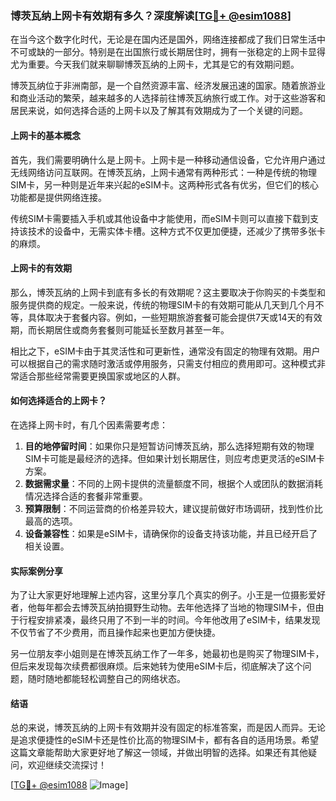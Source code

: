 ### 博茨瓦纳上网卡有效期有多久？深度解读[[TG💪+ @esim1088](https://t.me/s/esim1088)]

在当今这个数字化时代，无论是在国内还是国外，网络连接都成了我们日常生活中不可或缺的一部分。特别是在出国旅行或长期居住时，拥有一张稳定的上网卡显得尤为重要。今天我们就来聊聊博茨瓦纳的上网卡，尤其是它的有效期问题。

博茨瓦纳位于非洲南部，是一个自然资源丰富、经济发展迅速的国家。随着旅游业和商业活动的繁荣，越来越多的人选择前往博茨瓦纳旅行或工作。对于这些游客和居民来说，如何选择合适的上网卡以及了解其有效期成为了一个关键的问题。

#### 上网卡的基本概念

首先，我们需要明确什么是上网卡。上网卡是一种移动通信设备，它允许用户通过无线网络访问互联网。在博茨瓦纳，上网卡通常有两种形式：一种是传统的物理SIM卡，另一种则是近年来兴起的eSIM卡。这两种形式各有优劣，但它们的核心功能都是提供网络连接。

传统SIM卡需要插入手机或其他设备中才能使用，而eSIM卡则可以直接下载到支持该技术的设备中，无需实体卡槽。这种方式不仅更加便捷，还减少了携带多张卡的麻烦。

#### 上网卡的有效期

那么，博茨瓦纳的上网卡到底有多长的有效期呢？这主要取决于你购买的卡类型和服务提供商的规定。一般来说，传统的物理SIM卡的有效期可能从几天到几个月不等，具体取决于套餐内容。例如，一些短期旅游套餐可能会提供7天或14天的有效期，而长期居住或商务套餐则可能延长至数月甚至一年。

相比之下，eSIM卡由于其灵活性和可更新性，通常没有固定的物理有效期。用户可以根据自己的需求随时激活或停用服务，只需支付相应的费用即可。这种模式非常适合那些经常需要更换国家或地区的人群。

#### 如何选择适合的上网卡？

在选择上网卡时，有几个因素需要考虑：

1. **目的地停留时间**：如果你只是短暂访问博茨瓦纳，那么选择短期有效的物理SIM卡可能是最经济的选择。但如果计划长期居住，则应考虑更灵活的eSIM卡方案。
2. **数据需求量**：不同的上网卡提供的流量额度不同，根据个人或团队的数据消耗情况选择合适的套餐非常重要。
3. **预算限制**：不同运营商的价格差异较大，建议提前做好市场调研，找到性价比最高的选项。
4. **设备兼容性**：如果是eSIM卡，请确保你的设备支持该功能，并且已经开启了相关设置。

#### 实际案例分享

为了让大家更好地理解上述内容，这里分享几个真实的例子。小王是一位摄影爱好者，他每年都会去博茨瓦纳拍摄野生动物。去年他选择了当地的物理SIM卡，但由于行程安排紧凑，最终只用了不到一半的时间。今年他改用了eSIM卡，结果发现不仅节省了不少费用，而且操作起来也更加方便快捷。

另一位朋友李小姐则是在博茨瓦纳工作了一年多，她最初也是购买了物理SIM卡，但后来发现每次续费都很麻烦。后来她转为使用eSIM卡后，彻底解决了这个问题，随时随地都能轻松调整自己的网络状态。

#### 结语

总的来说，博茨瓦纳的上网卡有效期并没有固定的标准答案，而是因人而异。无论是追求便捷性的eSIM卡还是性价比高的物理SIM卡，都有各自的适用场景。希望这篇文章能帮助大家更好地了解这一领域，并做出明智的选择。如果还有其他疑问，欢迎继续交流探讨！

[[TG💪+ @esim1088](https://t.me/s/esim1088) ![Image](https://i.postimg.cc/4NQfJmqS/Snipaste-2025-05-13-00-14-12.png)]